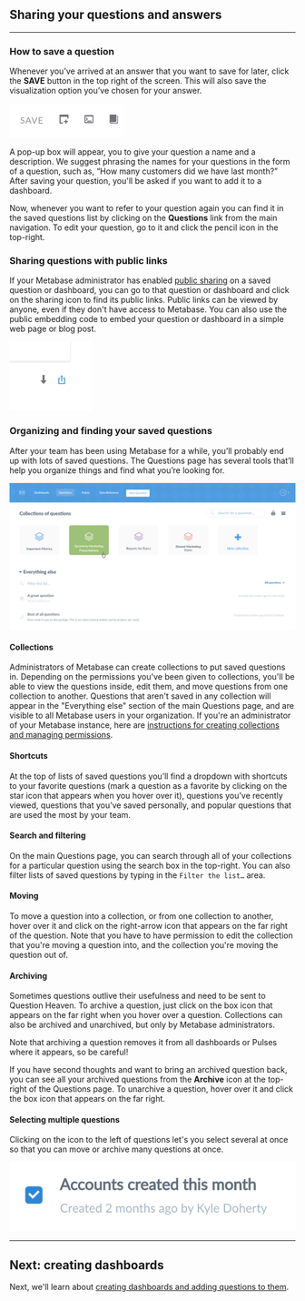 
## Sharing your questions and answers
---

### How to save a question
Whenever you’ve arrived at an answer that you want to save for later, click the **SAVE** button in the top right of the screen. This will also save the visualization option you’ve chosen for your answer.

![savebutton](images/SaveButton.png)

A pop-up box will appear, you to give your question a name and a description. We suggest phrasing the names for your questions in the form of a question, such as, “How many customers did we have last month?” After saving your question, you'll be asked if you want to add it to a dashboard.

Now, whenever you want to refer to your question again you can find it in the saved questions list by clicking on the **Questions** link from the main navigation. To edit your question, go to it and click the pencil icon in the top-right.

### Sharing questions with public links
If your Metabase administrator has enabled [public sharing](../administration-guide/12-public-links.md) on a saved question or dashboard, you can go to that question or dashboard and click on the sharing icon to find its public links. Public links can be viewed by anyone, even if they don't have access to Metabase. You can also use the public embedding code to embed your question or dashboard in a simple web page or blog post.

![Share icon](images/share-icon.png)

### Organizing and finding your saved questions
After your team has been using Metabase for a while, you’ll probably end up with lots of saved questions. The Questions page has several tools that’ll help you organize things and find what you’re looking for.

![Questions](images/saved-questions.png)

#### Collections
Administrators of Metabase can create collections to put saved questions in. Depending on the permissions you've been given to collections, you'll be able to view the questions inside, edit them, and move questions from one collection to another. Questions that aren't saved in any collection will appear in the "Everything else" section of the main Questions page, and are visible to all Metabase users in your organization. If you're an administrator of your Metabase instance, here are [instructions for creating collections and managing permissions](../administration-guide/06-collections.md).

#### Shortcuts
At the top of lists of saved questions you’ll find a dropdown with shortcuts to your favorite questions (mark a question as a favorite by clicking on the star icon that appears when you hover over it), questions you’ve recently viewed, questions that you’ve saved personally, and popular questions that are used the most by your team.

#### Search and filtering
On the main Questions page, you can search through all of your collections for a particular question using the search box in the top-right. You can also filter lists of saved questions by typing in the `Filter the list…` area.

#### Moving
To move a question into a collection, or from one collection to another, hover over it and click on the right-arrow icon that appears on the far right of the question. Note that you have to have permission to edit the collection that you're moving a question into, and the collection you're moving the question out of.

#### Archiving
Sometimes questions outlive their usefulness and need to be sent to Question Heaven. To archive a question, just click on the box icon that appears on the far right when you hover over a question. Collections can also be archived and unarchived, but only by Metabase administrators.

Note that archiving a question removes it from all dashboards or Pulses where it appears, so be careful!

If you have second thoughts and want to bring an archived question back, you can see all your archived questions from the **Archive** icon at the top-right of the Questions page. To unarchive a question, hover over it and click the box icon that appears on the far right.

#### Selecting multiple questions
Clicking on the icon to the left of questions let's you select several at once so that you can move or archive many questions at once.

![Selecting questions](images/question-checkbox.png)

---

## Next: creating dashboards
Next, we'll learn about [creating dashboards and adding questions to them](07-dashboards.md).
